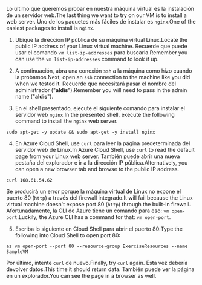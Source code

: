 <span data-ttu-id="2658a-101">Lo último que queremos probar en nuestra máquina virtual es la instalación de un servidor web.</span><span class="sxs-lookup"><span data-stu-id="2658a-101">The last thing we want to try on our VM is to install a web server.</span></span> <span data-ttu-id="2658a-102">Uno de los paquetes más fáciles de instalar es `nginx`.</span><span class="sxs-lookup"><span data-stu-id="2658a-102">One of the easiest packages to install is `nginx`.</span></span>

1. <span data-ttu-id="2658a-103">Ubique la dirección IP pública de su máquina virtual Linux.</span><span class="sxs-lookup"><span data-stu-id="2658a-103">Locate the public IP address of your Linux virtual machine.</span></span> <span data-ttu-id="2658a-104">Recuerde que puede usar el comando `vm list-ip-addresses` para buscarla.</span><span class="sxs-lookup"><span data-stu-id="2658a-104">Remember you can use the `vm list-ip-addresses` command to look it up.</span></span>

2. <span data-ttu-id="2658a-105">A continuación, abra una conexión `ssh` a la máquina como hizo cuando la probamos.</span><span class="sxs-lookup"><span data-stu-id="2658a-105">Next, open an `ssh` connection to the machine like you did when we tested it.</span></span> <span data-ttu-id="2658a-106">Recuerde que necesitará pasar el nombre del administrador ("**aldis**").</span><span class="sxs-lookup"><span data-stu-id="2658a-106">Remember you will need to pass in the admin name ("**aldis**").</span></span>

3. <span data-ttu-id="2658a-107">En el shell presentado, ejecute el siguiente comando para instalar el servidor web `nginx`.</span><span class="sxs-lookup"><span data-stu-id="2658a-107">In the presented shell, execute the following command to install the `nginx` web server.</span></span>

```azurecli
sudo apt-get -y update && sudo apt-get -y install nginx
```

4. <span data-ttu-id="2658a-108">En Azure Cloud Shell, use `curl` para leer la página predeterminada del servidor web de Linux.</span><span class="sxs-lookup"><span data-stu-id="2658a-108">In Azure Cloud Shell, use `curl` to read the default page from your Linux web server.</span></span> <span data-ttu-id="2658a-109">También puede abrir una nueva pestaña del explorador e ir a la dirección IP pública.</span><span class="sxs-lookup"><span data-stu-id="2658a-109">Alternatively, you can open a new browser tab and browse to the public IP address.</span></span>

```azurecli
curl 168.61.54.62
```

<span data-ttu-id="2658a-110">Se producirá un error porque la máquina virtual de Linux no expone el puerto 80 (`http`) a través del firewall integrado.</span><span class="sxs-lookup"><span data-stu-id="2658a-110">It will fail because the Linux virtual machine doesn't expose port 80 (`http`) through the built-in firewall.</span></span> <span data-ttu-id="2658a-111">Afortunadamente, la CLI de Azure tiene un comando para eso: `vm open-port`.</span><span class="sxs-lookup"><span data-stu-id="2658a-111">Luckily, the Azure CLI has a command for that: `vm open-port`.</span></span> 

5. <span data-ttu-id="2658a-112">Escriba lo siguiente en Cloud Shell para abrir el puerto 80:</span><span class="sxs-lookup"><span data-stu-id="2658a-112">Type the following into Cloud Shell to open port 80:</span></span>

```
az vm open-port --port 80 --resource-group ExerciseResources --name SampleVM
```

<span data-ttu-id="2658a-113">Por último, intente `curl` de nuevo.</span><span class="sxs-lookup"><span data-stu-id="2658a-113">Finally, try `curl` again.</span></span> <span data-ttu-id="2658a-114">Esta vez debería devolver datos.</span><span class="sxs-lookup"><span data-stu-id="2658a-114">This time it should return data.</span></span> <span data-ttu-id="2658a-115">También puede ver la página en un explorador.</span><span class="sxs-lookup"><span data-stu-id="2658a-115">You can see the page in a browser as well.</span></span>



